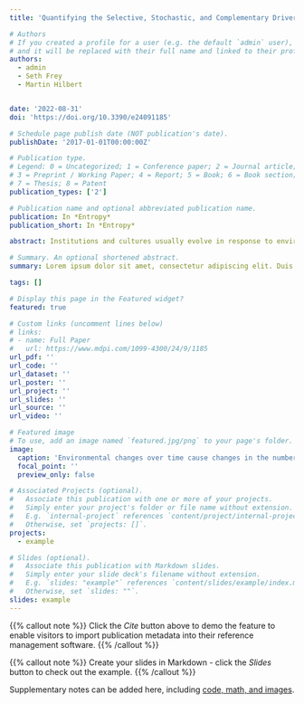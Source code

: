 ```yaml
---
title: 'Quantifying the Selective, Stochastic, and Complementary Drivers of Institutional Evolution in Online Communities'

# Authors
# If you created a profile for a user (e.g. the default `admin` user), write the username (folder name) here
# and it will be replaced with their full name and linked to their profile.
authors:
  - admin
  - Seth Frey
  - Martin Hilbert


date: '2022-08-31'
doi: 'https://doi.org/10.3390/e24091185'

# Schedule page publish date (NOT publication's date).
publishDate: '2017-01-01T00:00:00Z'

# Publication type.
# Legend: 0 = Uncategorized; 1 = Conference paper; 2 = Journal article;
# 3 = Preprint / Working Paper; 4 = Report; 5 = Book; 6 = Book section;
# 7 = Thesis; 8 = Patent
publication_types: ['2']

# Publication name and optional abbreviated publication name.
publication: In *Entropy*
publication_short: In *Entropy*

abstract: Institutions and cultures usually evolve in response to environmental incentives. However, sometimes institutional change occurs due to stochastic drivers beyond current fitness, including drift, path dependency, blind imitation, and complementary cooperation in fluctuating environments. Disentangling the selective and stochastic components of social system change enables us to identify the key features of long-term organizational development. Evolutionary approaches provide organizational science with abundant theories to demonstrate organizational evolution by tracking beneficial or harmful features. In this study, focusing on 20,000 Minecraft communities, we measure these drivers empirically using two of the most widely applied evolutionary models: the Price equation and the bet-hedging model. As a result, we find strong selection pressure on administrative and information rules, suggesting that their positive correlation with community fitness is the main reason for their frequency change. We also find that stochastic drivers decrease the average frequency of administrative rules. The result makes sense when viewed in the context of evolutionary bet-hedging. We show through the bet-hedging result that institutional diversity contributes to the growth and stability of rules related to information, communication, and economic behaviors.

# Summary. An optional shortened abstract.
summary: Lorem ipsum dolor sit amet, consectetur adipiscing elit. Duis posuere tellus ac convallis placerat. Proin tincidunt magna sed ex sollicitudin condimentum.

tags: []

# Display this page in the Featured widget?
featured: true

# Custom links (uncomment lines below)
# links:
# - name: Full Paper
#   url: https://www.mdpi.com/1099-4300/24/9/1185
url_pdf: ''
url_code: ''
url_dataset: ''
url_poster: ''
url_project: ''
url_slides: ''
url_source: ''
url_video: ''

# Featured image
# To use, add an image named `featured.jpg/png` to your page's folder.
image:
  caption: 'Environmental changes over time cause changes in the number of communities but do not seem to change the overall relative proportions of rule types in the population, except for administrative rules. The Price equation assumes a constant correlation between population growth and the implementation of one type of rule. However, the correlation may vary over time in a fast-changing environment. The changing bandwidth of administrative rules in this figure demonstrates that various rules are influenced differently by environmental changes.'
  focal_point: ''
  preview_only: false

# Associated Projects (optional).
#   Associate this publication with one or more of your projects.
#   Simply enter your project's folder or file name without extension.
#   E.g. `internal-project` references `content/project/internal-project/index.md`.
#   Otherwise, set `projects: []`.
projects:
  - example

# Slides (optional).
#   Associate this publication with Markdown slides.
#   Simply enter your slide deck's filename without extension.
#   E.g. `slides: "example"` references `content/slides/example/index.md`.
#   Otherwise, set `slides: ""`.
slides: example
---
```


{{% callout note %}}
Click the _Cite_ button above to demo the feature to enable visitors to import publication metadata into their reference management software.
{{% /callout %}}

{{% callout note %}}
Create your slides in Markdown - click the _Slides_ button to check out the example.
{{% /callout %}}

Supplementary notes can be added here, including [code, math, and images](https://wowchemy.com/docs/writing-markdown-latex/).
